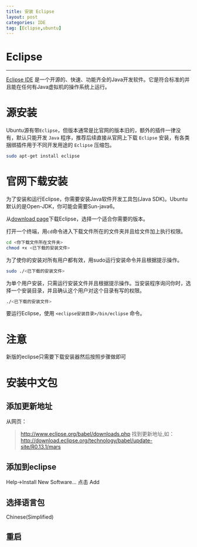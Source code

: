 ```yaml
---
title: 安装 Eclipse
layout: post
categories: IDE
tag: [Eclipse,ubuntu]
---
```


# Eclipse
***
[Eclipse IDE](http://www.eclipse.org/downloads/) 是一个开源的、快速、功能齐全的Java开发软件。它是符合标准的并且能在任何有Java虚拟机的操作系统上运行。 
# 源安装
Ubuntu源有带`Eclipse`，但版本通常是比官网的版本旧的，额外的插件一律没有，默认只能开发 `Java` 程序，推荐后续直接从官网上下载 `Eclipse` 安装，有各类捆绑插件用于不同开发用途的 `Eclipse` 压缩包。
``` bash
sudo apt-get install eclipse
```

# 官网下载安装
为了安装和运行Eclipse，你需要安装Java软件开发工具包(Java SDK)。Ubuntu默认的是Open-JDK，你可能会需要Sun-java6。

从[download page](http://www.eclipse.org/downloads/)下载Eclipse，选择一个适合你需要的版本。

打开一个终端，用`cd`命令进入下载文件所在的文件夹并且给文件加上执行权限。
``` bash
cd <你下载文件所在文件夹>
chmod +x <已下载的安装文件>
```
为了使你的安装对所有用户都有效，用sudo运行安装命令并且根据提示操作。
``` bash
sudo ./<已下载的安装文件>
```
为单个用户安装，只需运行安装文件并且根据提示操作。当安装程序询问你时，选择一个安装目录，并且确认这个用户对这个目录有写的权限。
``` bash
./<已下载的安装文件>

```
要运行Eclipse，使用 `<eclipse安装目录>/bin/eclipse` 命令。 

# 注意
新版的eclipse只需要下载安装器然后按照步骤做即可

# 安装中文包
## 添加更新地址
从网页：
> http://www.eclipse.org/babel/downloads.php
找到更新地址,如：
> http://download.eclipse.org/technology/babel/update-site/R0.13.1/mars
## 添加到eclipse
Help->Install New Software... 点击 Add

## 选择语言包

Chinese(Simplified)

## 重启

